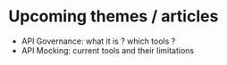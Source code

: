 # Upcoming themes / articles

- API Governance: what it is ? which tools ?
- API Mocking: current tools and their limitations
